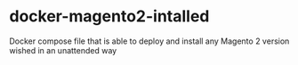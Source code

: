 # docker-magento2-intalled
Docker compose file that is able to deploy and install any Magento 2 version wished in an unattended way
